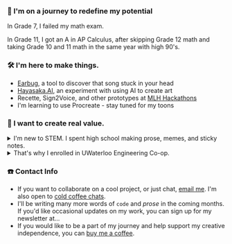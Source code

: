 ### 🚀 I'm on a journey to redefine my potential

In Grade 7, I failed my math exam.

In Grade 11, I got an A in AP Calculus, after skipping Grade 12 math and taking Grade 10 and 11 math in the same year with high 90's.

### 🛠 I'm here to make things.
- [Earbug](https://github.com/taziksh/earbug-frontend), a tool to discover that song stuck in your head
- [Hayasaka.AI](https://github.com/taziksh/hayasaka.ai), an experiment with using AI to create art
- Recette, Sign2Voice, and other prototypes at [MLH Hackathons](https://devpost.com/ZKTKZ?ref_content=user-portfolio&ref_feature=portfolio&ref_medium=global-nav)
- I'm learning to use Procreate - stay tuned for my toons

### 🌱 I want to create real value.

<details><summary>I'm new to STEM. I spent high school making prose, memes, and sticky notes. </summary>
<p>

I had the opportunity to be an executive at clubs that received **$8000** grants and were recognized as Ontario's Best High School Newspaper by the Toronto Star. As much as I enjoyed social work - holding doors at 8AM in the morning, wheeling a cart of food waste to school because my landlords wouldn't let us compost - creating large scale value requires more than intention. 
  
</p>
</details>

<details><summary>That's why I enrolled in UWaterloo Engineering Co-op. </summary>
<p>

- At Dropbase **(YC W20)**, I worked on a product with 25000+ installs and scaled it to support 25X concurrent usage
- At Unyte Health, my first job, I had to debug obscure SQL bugs on launch day while our team lead was away 
  
</p>
</details>  


### ☎️ Contact Info
- If you want to collaborate on a cool project, or just chat, [email me](mailto:tazikshahjahan@pm.me). I'm also open to [cold coffee chats](https://calendly.com/taziksh/coffee ).
- I'll be writing many more words of `code` and *prose* in the coming months. If you'd like occasional updates on my work, you can sign up for my newsletter at...
- If you would like to be a part of my journey and help support my creative independence, you can [buy me a coffee](https://www.buymeacoffee.com/tazik). 


<!--
**taziksh/taziksh** is a ✨ _special_ ✨ repository because its `README.md` (this file) appears on your GitHub profile.

Here are some ideas to get you started:

- 🔭 I’m currently working on ...
- 🌱 I’m currently learning ...
- 👯 I’m looking to collaborate on ...
- 🤔 I’m looking for help with ...
- 💬 Ask me about ...
- 📫 How to reach me: ...
- 😄 Pronouns: ...
- ⚡ Fun fact: ...


<details><summary>CLICK ME</summary>
<p>

```python
print("hello world!")
```

</p>
</details>

-->
